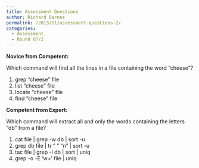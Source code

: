 ```yaml
---
title: Assessment Questions
author: Richard Barnes
permalink: /2013/11/assessment-questions-2/
categories:
  - Assessment
  - Round 07/2
---
```

**Novice from Competent:**

Which command will find all the lines in a file containing the word &#8220;cheese&#8221;?

1.  grep &#8220;cheese&#8221; file
2.  list &#8220;cheese&#8221; file
3.  locate &#8220;cheese&#8221; file
4.  find &#8220;cheese&#8221; file

**Competent from Expert:**

Which command will extract all and only the words containing the letters &#8220;db&#8221; from a file?

1.  cat file | grep -w db | sort -u
2.  grep db file | tr &#8221; &#8221; &#8220;n&#8221; | sort -u
3.  tac file | grep -i db | sort | uniq
4.  grep -o -E &#8216;w+&#8217; file | uniq
